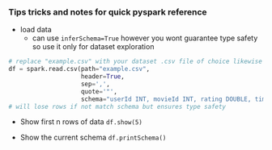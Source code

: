 
### Tips tricks and notes for quick pyspark reference
- load data
  - can use ```inferSchema=True``` however you wont guarantee type safety so use it only for dataset exploration
```python
# replace "example.csv" with your dataset .csv file of choice likewise change the schema to the dataset schema too
df = spark.read.csv(path="example.csv", 
                    header=True, 
                    sep=',',
                    quote='"',
                    schema="userId INT, movieId INT, rating DOUBLE, timestamp INT") # called schema DDL/DML 
# will lose rows if not match schema but ensures type safety
```
- Show first n rows of data
```df.show(5)```

- Show the current schema 
```df.printSchema()```
